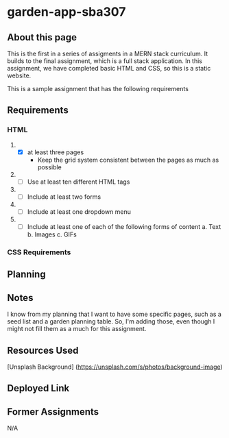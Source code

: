 # garden-app-sba307
## About this page
This is the first in a series of assigments in a MERN stack curriculum.  It builds to the final assignment, which is a full stack application.  In this assignment, we have completed basic HTML and CSS, so this is a static website.  

This is a sample assignment that has the following requirements
## Requirements
### HTML 
1. - [x] at least three pages
     - Keep the grid system consistent between the pages as much as possible
2. - [ ] Use at least ten different HTML tags
3. - [ ] Include at least two forms
4. - [ ] Include at least one dropdown menu
5. - [ ] Include at least one of each of the following forms of content
    a. Text
    b. Images
    c. GIFs

### CSS Requirements

## Planning

## Notes
I know from my planning that I want to have some specific pages, such as a seed list and a garden planning table.  So, I'm adding those, even though I might not fill them as a much for this assignment.

## Resources Used
[Unsplash Background] (https://unsplash.com/s/photos/background-image)

## Deployed Link

## Former Assignments
N/A
